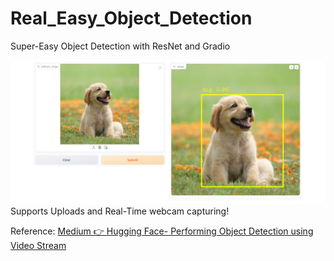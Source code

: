 # Real_Easy_Object_Detection
Super-Easy Object Detection with ResNet and Gradio

![Example](image.png)
Supports Uploads and Real-Time webcam capturing!

Reference: [Medium 👉 Hugging Face-  Performing Object Detection
using Video Stream]([https://example.com](https://levelup.gitconnected.com/huggingface-performing-object-detection-using-video-stream-dafcb0570a91)https://levelup.gitconnected.com/huggingface-performing-object-detection-using-video-stream-dafcb0570a91)
